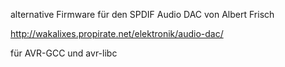 alternative Firmware für den SPDIF Audio DAC von Albert Frisch 

http://wakalixes.propirate.net/elektronik/audio-dac/

für AVR-GCC und avr-libc
